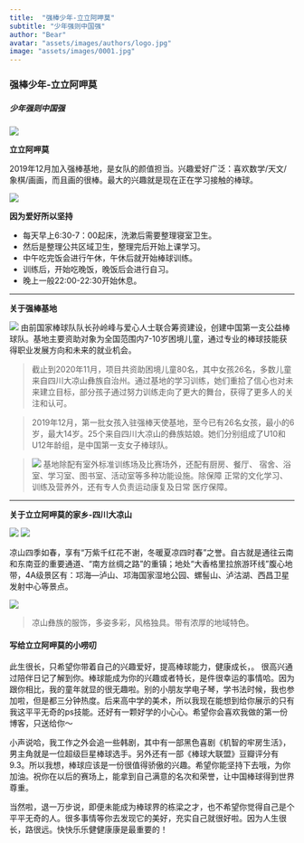 ```yaml
---
title:  "强棒少年-立立阿呷莫"
subtitle: "少年强则中国强"
author: "Bear"
avatar: "assets/images/authors/logo.jpg"
image: "assets/images/0001.jpg"
---
```


### **强棒少年-立立阿呷莫**

##### 少年强则中国强

![](https://tva1.sinaimg.cn/large/e6c9d24ely1gojfxxquyij20ku1681bs.jpg)

**立立阿呷莫**

2019年12月加入强棒基地，是女队的颜值担当。兴趣爱好广泛：喜欢数学/天文/象棋/画画，而且画的很棒。最大的兴趣就是现在正在学习接触的棒球。

![](https://tva1.sinaimg.cn/large/e6c9d24ely1gojfkw1e2oj21940u07wr.jpg)

**因为爱好所以坚持**

- 每天早上6:30-7：00起床，洗漱后需要整理寝室卫生。
- 然后是整理公共区域卫生，整理完后开始上课学习。
- 中午吃完饭会进行午休，午休后就开始棒球训练。
- 训练后，开始吃晚饭，晚饭后会进行自习。
- 晚上一般22:00-22:30开始休息。

***

**关于强棒基地**

![](https://tva1.sinaimg.cn/large/e6c9d24ely1gojfj75yexj20m90d642g.jpg)
由前国家棒球队队长孙岭峰与爱心人士联合筹资建设，创建中国第一支公益棒球队。基地主要资助对象为全国范围内7-10岁困境儿童，通过专业的棒球技能获得职业发展方向和未来的就业机会。

> 截止到2020年11月，项目共资助困境儿童80名，其中女孩26名，多数儿童来自四川大凉山彝族自治州。通过基地的学习训练，她们重拾了信心也对未来建立目标，部分孩子通过努力训练走向了更大的舞台，获得了更多人的关注和认可。

> 2019年12月，第一批女孩入驻强棒天使基地，至今已有26名女孩，最小的6岁，最大14岁。25个来自四川大凉山的彝族姑娘。她们分别组成了U10和U12年龄组，是中国第一支女子棒球队。

> ![](https://tva1.sinaimg.cn/large/e6c9d24ely1gojslyetrgj20k00dc7wh.jpg)
基地除配有室外标准训练场及比赛场外，还配有厨房、餐厅、 宿舍、浴室、学习室、图书室、活动室等多种功能设施。除保障 正常的文化学习、训练及营养外，还有专人负责运动康复及日常 医疗保障。

***

**关于立立阿呷莫的家乡-四川大凉山**

![](https://tva1.sinaimg.cn/large/e6c9d24ely1gojspambmdj21900u0u0x.jpg)
![](https://tva1.sinaimg.cn/large/e6c9d24ely1gojsp99pxjj21d10u01kz.jpg)

凉山四季如春，享有“万紫千红花不谢，冬暖夏凉四时春”之誉。自古就是通往云南和东南亚的重要通道、“南方丝绸之路”的重镇；地处“大香格里拉旅游环线”腹心地带，4A级景区有：邛海—泸山、邛海国家湿地公园、螺髻山、泸沽湖、西昌卫星发射中心等景点。

![](https://tva1.sinaimg.cn/large/e6c9d24ely1gojfscf13ej20k00dc4qp.jpg)
> 凉山彝族的服饰，多姿多彩，风格独具。带有浓厚的地域特色。

#### **写给立立阿呷莫的小唠叨**

此生很长，只希望你带着自己的兴趣爱好，提高棒球能力，健康成长，。
很高兴通过陪伴日记了解到你。棒球能成为你的兴趣或者特长，是件很幸运的事情哈。因为跟你相比，我的童年就显的很无趣啦。别的小朋友学电子琴，学书法时候，我也参加啦，但是都三分钟热度。后来高中学的美术，所以我现在能想到给你展示的只有我这平平无奇的ps技能。还好有一颗好学的小心心。希望你会喜欢我做的第一份博客，只送给你～

小声说哈，我工作之外会追一些韩剧，其中有一部黑色喜剧《机智的牢房生活》，男主角就是一位超级巨星棒球选手。另外还有一部《棒球大联盟》豆瓣评分有9.3。所以我想，棒球应该是一份很值得骄傲的兴趣。希望你能坚持下去哦，为你加油。祝你在以后的赛场上，能拿到自己满意的名次和荣誉，让中国棒球得到世界尊重。

当然啦，退一万步说，即便未能成为棒球界的栋梁之才，也不希望你觉得自己是个平平无奇的人。很多事情等你去发现它的美好，充实自己就很好啦。因为人生很长，路很远。快快乐乐健健康康是最重要的！